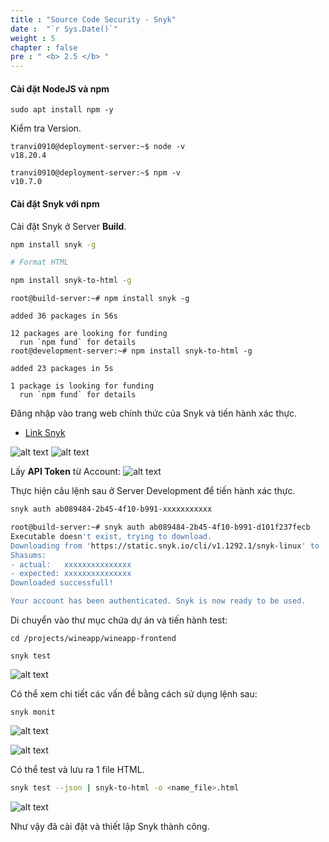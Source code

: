 ```yaml
---
title : "Source Code Security - Snyk"
date :  "`r Sys.Date()`" 
weight : 5 
chapter : false
pre : " <b> 2.5 </b> "
---
```

#### Cài đặt NodeJS và npm
```shell
sudo apt install npm -y
```
Kiểm tra Version.
```shell
tranvi0910@deployment-server:~$ node -v
v18.20.4
```
```shell
tranvi0910@deployment-server:~$ npm -v
v10.7.0
```

#### Cài đặt Snyk với npm
Cài đặt Snyk ở Server **Build**.
```sh
npm install snyk -g

# Format HTML

npm install snyk-to-html -g
```
```shell script
root@build-server:~# npm install snyk -g

added 36 packages in 56s

12 packages are looking for funding
  run `npm fund` for details
root@development-server:~# npm install snyk-to-html -g

added 23 packages in 5s

1 package is looking for funding
  run `npm fund` for details
```

Đăng nhập vào trang web chính thức của Snyk và tiến hành xác thực.

- [Link Snyk](https://app.snyk.io/)

![alt text](/images/2-preparation/2.5-snyk/2-5-1.png)
![alt text](/images/2-preparation/2.5-snyk/2-5-2.png)

Lấy **API Token** từ Account:
![alt text](/images/2-preparation/2.5-snyk/2-5-3.png)

Thực hiện câu lệnh sau ở Server Development để tiến hành xác thực.
```sh
snyk auth ab089484-2b45-4f10-b991-xxxxxxxxxxx
```
```sh
root@build-server:~# snyk auth ab089484-2b45-4f10-b991-d101f237fecb
Executable doesn't exist, trying to download.
Downloading from 'https://static.snyk.io/cli/v1.1292.1/snyk-linux' to '/usr/lib/node_modules/snyk/wrapper_dist/snyk-linux'
Shasums:
- actual:   xxxxxxxxxxxxxxx
- expected: xxxxxxxxxxxxxxx
Downloaded successfull!

Your account has been authenticated. Snyk is now ready to be used.
```

Di chuyển vào thư mục chứa dự án và tiến hành test:
```
cd /projects/wineapp/wineapp-frontend

snyk test
```

![alt text](/images/2-preparation/2.5-snyk/2-5-4.png)

Có thể xem chi tiết các vấn đề bằng cách sử dụng lệnh sau:
```
snyk monit
```
![alt text](/images/2-preparation/2.5-snyk/2-5-5.png)

![alt text](/images/2-preparation/2.5-snyk/2-5-6.png)

Có thể test và lưu ra 1 file HTML.
```sh
snyk test --json | snyk-to-html -o <name_file>.html
```
![alt text](/images/2-preparation/2.5-snyk/2-5-7.png)

Như vậy đã cài đặt và thiết lập Snyk thành công.